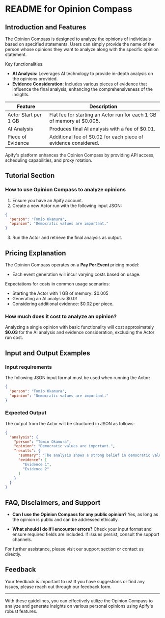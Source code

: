 # README for Opinion Compass

## Introduction and Features
The Opinion Compass is designed to analyze the opinions of individuals based on specified statements. Users can simply provide the name of the person whose opinions they want to analyze along with the specific opinion statement. 

Key functionalities:
- **AI Analysis:** Leverages AI technology to provide in-depth analysis on the opinions provided.
- **Evidence Consideration:** Includes various pieces of evidence that influence the final analysis, enhancing the comprehensiveness of the insights.

| Feature                | Description                                             |
|------------------------|---------------------------------------------------------|
| Actor Start per 1 GB  | Flat fee for starting an Actor run for each 1 GB of memory at $0.005. |
| AI Analysis            | Produces final AI analysis with a fee of $0.01.       |
| Piece of Evidence      | Additional fee of $0.02 for each piece of evidence considered. |

Apify's platform enhances the Opinion Compass by providing API access, scheduling capabilities, and proxy rotation.

## Tutorial Section
### How to use Opinion Compass to analyze opinions
1. Ensure you have an Apify account.
2. Create a new Actor run with the following input JSON:

```json
{
  "person": "Tomio Okamura",
  "opinion": "Democratic values are important."
}
```

3. Run the Actor and retrieve the final analysis as output.

## Pricing Explanation
The Opinion Compass operates on a **Pay Per Event** pricing model:
- Each event generation will incur varying costs based on usage.

Expectations for costs in common usage scenarios:
- Starting the Actor with 1 GB of memory: $0.005
- Generating an AI analysis: $0.01
- Considering additional evidence: $0.02 per piece.

### How much does it cost to analyze an opinion?
Analyzing a single opinion with basic functionality will cost approximately **$0.03** for the AI analysis and evidence consideration, excluding the Actor run cost.

## Input and Output Examples
### Input requirements
The following JSON input format must be used when running the Actor:

```json
{
  "person": "Tomio Okamura",
  "opinion": "Democratic values are important."
}
```

### Expected Output
The output from the Actor will be structured in JSON as follows:

```json
{
  "analysis": {
    "person": "Tomio Okamura",
    "opinion": "Democratic values are important.",
    "results": {
      "summary": "The analysis shows a strong belief in democratic values.",
      "evidence": [
        "Evidence 1",
        "Evidence 2"
      ]
    }
  }
}
```

## FAQ, Disclaimers, and Support
- **Can I use the Opinion Compass for any public opinion?**
  Yes, as long as the opinion is public and can be addressed ethically.
  
- **What should I do if I encounter errors?**
  Check your input format and ensure required fields are included. If issues persist, consult the support channels.

For further assistance, please visit our support section or contact us directly.

## Feedback
Your feedback is important to us! If you have suggestions or find any issues, please reach out through our feedback form. 

---

With these guidelines, you can effectively utilize the Opinion Compass to analyze and generate insights on various personal opinions using Apify's robust features.